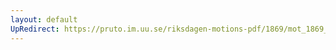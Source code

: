 ```yaml
---
layout: default
UpRedirect: https://pruto.im.uu.se/riksdagen-motions-pdf/1869/mot_1869__fk__43/mot_1869__fk__43-003.pdf
---
```

